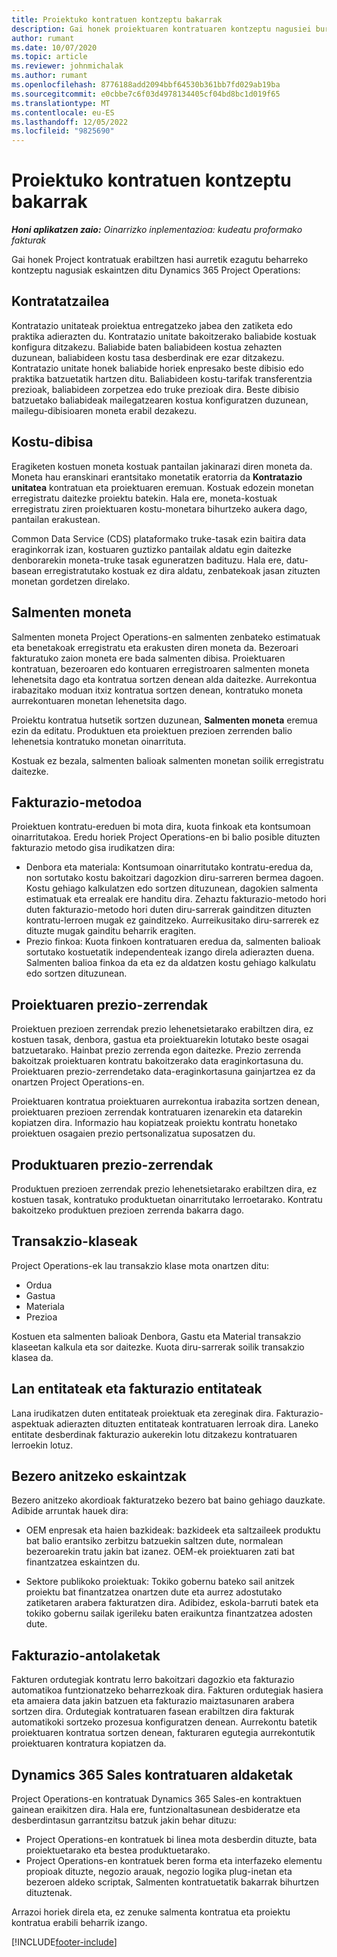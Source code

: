 ```yaml
---
title: Proiektuko kontratuen kontzeptu bakarrak
description: Gai honek proiektuaren kontratuaren kontzeptu nagusiei buruzko informazioa ematen du.
author: rumant
ms.date: 10/07/2020
ms.topic: article
ms.reviewer: johnmichalak
ms.author: rumant
ms.openlocfilehash: 8776188add2094bbf64530b361bb7fd029ab19ba
ms.sourcegitcommit: e0cbbe7c6f03d4978134405cf04bd8bc1d019f65
ms.translationtype: MT
ms.contentlocale: eu-ES
ms.lasthandoff: 12/05/2022
ms.locfileid: "9825690"
---
```

# <a name="concepts-unique-to-project-contracts"></a>Proiektuko kontratuen kontzeptu bakarrak

_**Honi aplikatzen zaio:** Oinarrizko inplementazioa: kudeatu proformako fakturak_



Gai honek Project kontratuak erabiltzen hasi aurretik ezagutu beharreko kontzeptu nagusiak eskaintzen ditu Dynamics 365 Project Operations:

## <a name="contracting-unit"></a>Kontratatzailea

Kontratazio unitateak proiektua entregatzeko jabea den zatiketa edo praktika adierazten du. Kontratazio unitate bakoitzerako baliabide kostuak konfigura ditzakezu. Baliabide baten baliabideen kostua zehazten duzunean, baliabideen kostu tasa desberdinak ere ezar ditzakezu. Kontratazio unitate honek baliabide horiek enpresako beste dibisio edo praktika batzuetatik hartzen ditu. Baliabideen kostu-tarifak transferentzia prezioak, baliabideen zorpetzea edo truke prezioak dira. Beste dibisio batzuetako baliabideak mailegatzearen kostua konfiguratzen duzunean, mailegu-dibisioaren moneta erabil dezakezu.

## <a name="cost-currency"></a>Kostu-dibisa

Eragiketen kostuen moneta kostuak pantailan jakinarazi diren moneta da. Moneta hau eranskinari erantsitako monetatik eratorria da **Kontratazio unitatea** kontratuan eta proiektuaren eremuan. Kostuak edozein monetan erregistratu daitezke proiektu batekin. Hala ere, moneta-kostuak erregistratu ziren proiektuaren kostu-monetara bihurtzeko aukera dago, pantailan erakustean.

Common Data Service (CDS) plataformako truke-tasak ezin baitira data eraginkorrak izan, kostuaren guztizko pantailak aldatu egin daitezke denborarekin moneta-truke tasak eguneratzen badituzu. Hala ere, datu-basean erregistratutako kostuak ez dira aldatu, zenbatekoak jasan zituzten monetan gordetzen direlako.

## <a name="sales-currency"></a>Salmenten moneta

Salmenten moneta Project Operations-en salmenten zenbateko estimatuak eta benetakoak erregistratu eta erakusten diren moneta da. Bezeroari fakturatuko zaion moneta ere bada salmenten dibisa. Proiektuaren kontratuan, bezeroaren edo kontuaren erregistroaren salmenten moneta lehenetsita dago eta kontratua sortzen denean alda daitezke. Aurrekontua irabazitako moduan itxiz kontratua sortzen denean, kontratuko moneta aurrekontuaren monetan lehenetsita dago.

Proiektu kontratua hutsetik sortzen duzunean, **Salmenten moneta** eremua ezin da editatu. Produktuen eta proiektuen prezioen zerrenden balio lehenetsia kontratuko monetan oinarrituta.

Kostuak ez bezala, salmenten balioak salmenten monetan soilik erregistratu daitezke.

## <a name="billing-method"></a>Fakturazio-metodoa

Proiektuen kontratu-ereduen bi mota dira, kuota finkoak eta kontsumoan oinarritutakoa. Eredu horiek Project Operations-en bi balio posible dituzten fakturazio metodo gisa irudikatzen dira:

- Denbora eta materiala: Kontsumoan oinarritutako kontratu-eredua da, non sortutako kostu bakoitzari dagozkion diru-sarreren bermea dagoen. Kostu gehiago kalkulatzen edo sortzen dituzunean, dagokien salmenta estimatuak eta errealak ere handitu dira. Zehaztu fakturazio-metodo hori duten fakturazio-metodo hori duten diru-sarrerak gainditzen dituzten kontratu-lerroen mugak ez gainditzeko. Aurreikusitako diru-sarrerek ez dituzte mugak gainditu beharrik eragiten.
- Prezio finkoa: Kuota finkoen kontratuaren eredua da, salmenten balioak sortutako kostuetatik independenteak izango direla adierazten duena. Salmenten balioa finkoa da eta ez da aldatzen kostu gehiago kalkulatu edo sortzen dituzunean.

## <a name="project-price-lists"></a>Proiektuaren prezio-zerrendak

Proiektuen prezioen zerrendak prezio lehenetsietarako erabiltzen dira, ez kostuen tasak, denbora, gastua eta proiektuarekin lotutako beste osagai batzuetarako. Hainbat prezio zerrenda egon daitezke. Prezio zerrenda bakoitzak proiektuaren kontratu bakoitzerako data eraginkortasuna du. Proiektuaren prezio-zerrendetako data-eraginkortasuna gainjartzea ez da onartzen Project Operations-en.

Proiektuaren kontratua proiektuaren aurrekontua irabazita sortzen denean, proiektuaren prezioen zerrendak kontratuaren izenarekin eta datarekin kopiatzen dira. Informazio hau kopiatzeak proiektu kontratu honetako proiektuen osagaien prezio pertsonalizatua suposatzen du.

## <a name="product-price-lists"></a>Produktuaren prezio-zerrendak

Produktuen prezioen zerrendak prezio lehenetsietarako erabiltzen dira, ez kostuen tasak, kontratuko produktuetan oinarritutako lerroetarako. Kontratu bakoitzeko produktuen prezioen zerrenda bakarra dago.

## <a name="transaction-classes"></a>Transakzio-klaseak

Project Operations-ek lau transakzio klase mota onartzen ditu:

- Ordua
- Gastua
- Materiala
- Prezioa

Kostuen eta salmenten balioak Denbora, Gastu eta Material transakzio klaseetan kalkula eta sor daitezke. Kuota diru-sarrerak soilik transakzio klasea da.

## <a name="work-entities-and-billing-entities"></a>Lan entitateak eta fakturazio entitateak

Lana irudikatzen duten entitateak proiektuak eta zereginak dira. Fakturazio-aspektuak adierazten dituzten entitateak kontratuaren lerroak dira. Laneko entitate desberdinak fakturazio aukerekin lotu ditzakezu kontratuaren lerroekin lotuz.

## <a name="multi-customer-deals"></a>Bezero anitzeko eskaintzak

Bezero anitzeko akordioak fakturatzeko bezero bat baino gehiago dauzkate. Adibide arruntak hauek dira:

- OEM enpresak eta haien bazkideak: bazkideek eta saltzaileek produktu bat balio erantsiko zerbitzu batzuekin saltzen dute, normalean bezeroarekin tratu jakin bat izanez. OEM-ek proiektuaren zati bat finantzatzea eskaintzen du. 

- Sektore publikoko proiektuak: Tokiko gobernu bateko sail anitzek proiektu bat finantzatzea onartzen dute eta aurrez adostutako zatiketaren arabera fakturatzen dira. Adibidez, eskola-barruti batek eta tokiko gobernu sailak igerileku baten eraikuntza finantzatzea adosten dute.

## <a name="invoice-schedules"></a>Fakturazio-antolaketak

Fakturen ordutegiak kontratu lerro bakoitzari dagozkio eta fakturazio automatikoa funtzionatzeko beharrezkoak dira. Fakturen ordutegiak hasiera eta amaiera data jakin batzuen eta fakturazio maiztasunaren arabera sortzen dira. Ordutegiak kontratuaren fasean erabiltzen dira fakturak automatikoki sortzeko prozesua konfiguratzen denean. Aurrekontu batetik proiektuaren kontratua sortzen denean, fakturaren egutegia aurrekontutik proiektuaren kontratura kopiatzen da.

## <a name="changes-from-the-dynamics-365-sales-contract"></a>Dynamics 365 Sales kontratuaren aldaketak

Project Operations-en kontratuak Dynamics 365 Sales-en kontraktuen gainean eraikitzen dira. Hala ere, funtzionaltasunean desbideratze eta desberdintasun garrantzitsu batzuk jakin behar dituzu:

- Project Operations-en kontratuek bi linea mota desberdin dituzte, bata proiektuetarako eta bestea produktuetarako.
- Project Operations-en kontratuek beren forma eta interfazeko elementu propioak dituzte, negozio arauak, negozio logika plug-inetan eta bezeroen aldeko scriptak, Salmenten kontratuetatik bakarrak bihurtzen dituztenak.

Arrazoi horiek direla eta, ez zenuke salmenta kontratua eta proiektu kontratua erabili beharrik izango.


[!INCLUDE[footer-include](../../includes/footer-banner.md)]

